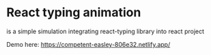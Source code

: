 # React typing animation

is a simple simulation integrating react-typing library into react project

Demo here: https://competent-easley-806e32.netlify.app/
